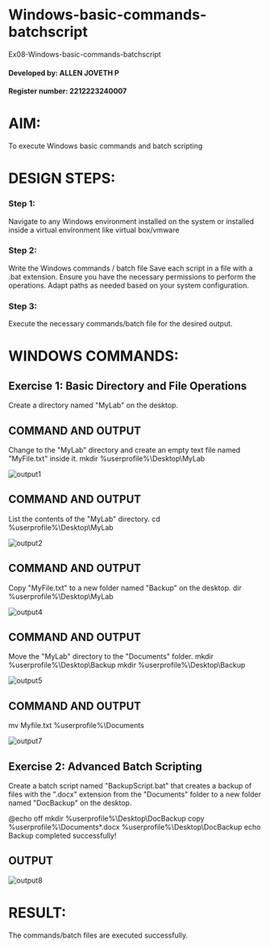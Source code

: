 # Windows-basic-commands-batchscript
Ex08-Windows-basic-commands-batchscript
#### Developed by: ALLEN JOVETH P
#### Register number: 2212223240007
# AIM:
To execute Windows basic commands and batch scripting

# DESIGN STEPS:

### Step 1:
Navigate to any Windows environment installed on the system or installed inside a virtual environment like virtual box/vmware 
### Step 2:
Write the Windows commands / batch file
Save each script in a file with a .bat extension.
Ensure you have the necessary permissions to perform the operations.
Adapt paths as needed based on your system configuration.
### Step 3:
Execute the necessary commands/batch file for the desired output. 
# WINDOWS COMMANDS:
## Exercise 1: Basic Directory and File Operations
Create a directory named "MyLab" on the desktop.


## COMMAND AND OUTPUT

Change to the "MyLab" directory and create an empty text file named "MyFile.txt" inside it.
mkdir %userprofile%\Desktop\MyLab

![output1](https://github.com/allenjoveth/Windows-basic-commands-batchscript/assets/139422287/fabc6daf-5c2e-4cb0-b2b0-89fbacb5dc40)



## COMMAND AND OUTPUT

List the contents of the "MyLab" directory.
cd %userprofile%\Desktop\MyLab

![output2](https://github.com/allenjoveth/Windows-basic-commands-batchscript/assets/139422287/fd535bd5-f21c-4288-952b-c29738008fb0)





## COMMAND AND OUTPUT

Copy "MyFile.txt" to a new folder named "Backup" on the desktop.
dir %userprofile%\Desktop\MyLab

![output4](https://github.com/allenjoveth/Windows-basic-commands-batchscript/assets/139422287/1a514337-3ebc-43d2-a818-81667bbf9632)



## COMMAND AND OUTPUT

Move the "MyLab" directory to the "Documents" folder.
mkdir %userprofile%\Desktop\Backup
mkdir %userprofile%\Desktop\Backup

![output5](https://github.com/allenjoveth/Windows-basic-commands-batchscript/assets/139422287/04e0a3b1-47e2-4e2c-881a-6898a4154cc2)


## COMMAND AND OUTPUT
mv Myfile.txt %userprofile%\Documents

![output7](https://github.com/allenjoveth/Windows-basic-commands-batchscript/assets/139422287/a9eb17d3-912d-4845-816b-e557b60bf1f9)



## Exercise 2: Advanced Batch Scripting
Create a batch script named "BackupScript.bat" that creates a backup of files with the ".docx" extension from the "Documents" folder to a new folder named "DocBackup" on the desktop.

@echo off
mkdir %userprofile%\Desktop\DocBackup
copy %userprofile%\Documents\*.docx %userprofile%\Desktop\DocBackup
echo Backup completed successfully!






## OUTPUT

![output8](https://github.com/allenjoveth/Windows-basic-commands-batchscript/assets/139422287/235010b3-bedd-4833-8c10-f5feb6a42f84)



# RESULT:
The commands/batch files are executed successfully.



